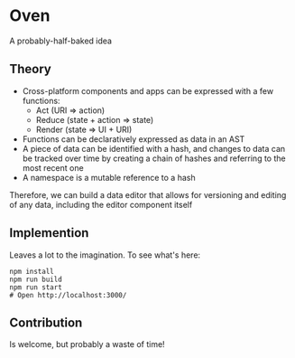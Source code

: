# Oven
A probably-half-baked idea

## Theory
- Cross-platform components and apps can be expressed with a few functions:
    - Act (URI => action)
    - Reduce (state + action => state)
    - Render (state => UI + URI)
- Functions can be declaratively expressed as data in an AST
- A piece of data can be identified with a hash, and changes to data can be tracked over time by creating a chain of hashes and referring to the most recent one
- A namespace is a mutable reference to a hash

Therefore, we can build a data editor that allows for versioning and editing of any data, including the editor component itself


## Implemention
Leaves a lot to the imagination. To see what's here:

```
npm install
npm run build
npm run start
# Open http://localhost:3000/
```

## Contribution
Is welcome, but probably a waste of time!